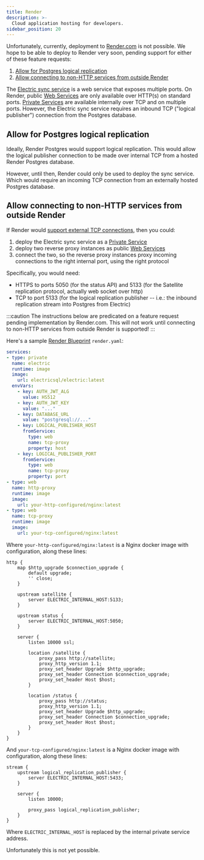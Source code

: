 ```yaml
---
title: Render
description: >-
  Cloud application hosting for developers.
sidebar_position: 20
---
```


Unfortunately, currently, deployment to [Render.com](https://render.com) is not possible. We hope to be able to deploy to Render very soon, pending support for either of these feature requests:

1. [Allow for Postgres logical replication](https://feedback.render.com/features/p/allow-for-postgres-logical-replication)
2. [Allow connecting to non-HTTP services from outside Render](https://feedback.render.com/features/p/allow-connecting-to-non-http-services-from-outside-render)

The [Electric sync service](../../api/service.md) is a web service that exposes multiple ports. On Render, public [Web Services](https://render.com/docs/web-services) are only available over HTTP(s) on standard ports. [Private Services](https://render.com/docs/private-services) are available internally over TCP and on multiple ports. However, the Electric sync service requires an inbound TCP ("logical publisher") connection from the Postgres database.

## Allow for Postgres logical replication

Ideally, Render Postgres would support logical replication. This would allow the logical publisher connection to be made over internal TCP from a hosted Render Postgres database.

However, until then, Render could only be used to deploy the sync service. Which would require an incoming TCP connection from an externally hosted Postgres database.

## Allow connecting to non-HTTP services from outside Render

If Render would [support external TCP connections](https://feedback.render.com/features/p/allow-connecting-to-non-http-services-from-outside-render), then you could:

1. deploy the Electric sync service as a [Private Service](https://render.com/docs/private-services)
2. deploy two reverse proxy instances as public [Web Services](https://render.com/docs/web-services)
3. connect the two, so the reverse proxy instances proxy incoming connections to the right internal port, using the right protocol

Specifically, you would need:

- HTTPS to ports 5050 (for the status API) and 5133 (for the Satellite replication protocol, actually web socket over http)
- TCP to port 5133 (for the logical replication publisher -- i.e.: the inbound replication stream into Postgres from Electric)

:::caution
The instructions below are predicated on a feature request pending implementation by Render.com. This will not work until connecting to non-HTTP services from outside Render is supported!
:::

Here's a sample [Render Blueprint](https://render.com/docs/blueprint-spec) `render.yaml`:

```yaml
services:
- type: private
  name: electric
  runtime: image
  image:
    url: electricsql/electric:latest
  envVars:
    - key: AUTH_JWT_ALG
      value: HS512
    - key: AUTH_JWT_KEY
      value: "..."
    - key: DATABASE_URL
      value: "postgresql://..."
    - key: LOGICAL_PUBLISHER_HOST
      fromService:
        type: web
        name: tcp-proxy
        property: host
    - key: LOGICAL_PUBLISHER_PORT
      fromService:
        type: web
        name: tcp-proxy
        property: port
- type: web
  name: http-proxy
  runtime: image
  image:
    url: your-http-configured/nginx:latest
- type: web
  name: tcp-proxy
  runtime: image
  image:
    url: your-tcp-configured/nginx:latest
```

Where `your-http-configured/nginx:latest` is a Nginx docker image with configuration, along these lines:

```nginx
http {
    map $http_upgrade $connection_upgrade {
        default upgrade;
        '' close;
    }

    upstream satellite {
        server ELECTRIC_INTERNAL_HOST:5133;
    }

    upstream status {
        server ELECTRIC_INTERNAL_HOST:5050;
    }

    server {
        listen 10000 ssl;

        location /satellite {
            proxy_pass http://satellite;
            proxy_http_version 1.1;
            proxy_set_header Upgrade $http_upgrade;
            proxy_set_header Connection $connection_upgrade;
            proxy_set_header Host $host;
        }

        location /status {
            proxy_pass http://status;
            proxy_http_version 1.1;
            proxy_set_header Upgrade $http_upgrade;
            proxy_set_header Connection $connection_upgrade;
            proxy_set_header Host $host;
        }
    }
}
```

And `your-tcp-configured/nginx:latest` is a Nginx docker image with configuration, along these lines:

```nginx
stream {
    upstream logical_replication_publisher {
        server ELECTRIC_INTERNAL_HOST:5433;
    }

    server {
        listen 10000;

        proxy_pass logical_replication_publisher;
    }
}
```

Where `ELECTRIC_INTERNAL_HOST` is replaced by the internal private service address.

Unfortunately this is not yet possible.
